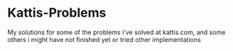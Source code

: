 # Kattis-Problems
My solutions for some of the problems i've solved at kattis.com, and some others i might have not finished yet or tried other implementations
